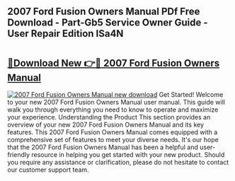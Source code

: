 ## 2007 Ford Fusion Owners Manual PDf Free Download - Part-Gb5 Service Owner Guide - User Repair Edition ISa4N

# <h2><a href="http://bc44633.oget.top/?id=2007+Ford+Fusion+Owners+Manual">🔗Download New 👉🔴 2007 Ford Fusion Owners Manual</a></h2>

[![2007 Ford Fusion Owners Manual new download](https://i.imgur.com/5g1atiW.png)](http://bc44633.oget.top/?id=2007+Ford+Fusion+Owners+Manual)
Get Started! Welcome to your new 2007 Ford Fusion Owners Manual user manual. This guide will walk you through everything you need to know to operate and maximize your experience. Understanding the Product This section provides an overview of your new 2007 Ford Fusion Owners Manual and its key features. This 2007 Ford Fusion Owners Manual comes equipped with a comprehensive set of features to meet your diverse needs. It's our hope that the 2007 Ford Fusion Owners Manual has been a helpful and user-friendly resource in helping you get started with your new product. Should you require any assistance or clarification, please do not hesitate to contact our customer support team.
